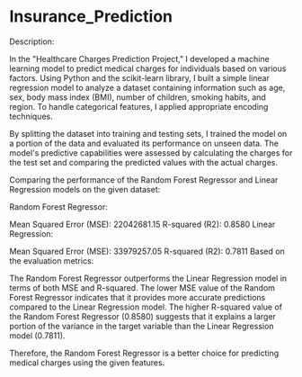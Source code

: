 # Insurance_Prediction

Description:

In the "Healthcare Charges Prediction Project," I developed a machine learning model to predict medical charges for individuals based on various factors. Using Python and the scikit-learn library, I built a simple linear regression model to analyze a dataset containing information such as age, sex, body mass index (BMI), number of children, smoking habits, and region. To handle categorical features, I applied appropriate encoding techniques.

By splitting the dataset into training and testing sets, I trained the model on a portion of the data and evaluated its performance on unseen data. The model's predictive capabilities were assessed by calculating the charges for the test set and comparing the predicted values with the actual charges.

Comparing the performance of the Random Forest Regressor and Linear Regression models on the given dataset:

Random Forest Regressor:

Mean Squared Error (MSE): 22042681.15
R-squared (R2): 0.8580
Linear Regression:

Mean Squared Error (MSE): 33979257.05
R-squared (R2): 0.7811
Based on the evaluation metrics:

The Random Forest Regressor outperforms the Linear Regression model in terms of both MSE and R-squared.
The lower MSE value of the Random Forest Regressor indicates that it provides more accurate predictions compared to the Linear Regression model.
The higher R-squared value of the Random Forest Regressor (0.8580) suggests that it explains a larger portion of the variance in the target variable than the Linear Regression model (0.7811).

Therefore, the Random Forest Regressor is a better choice for predicting medical charges using the given features.
